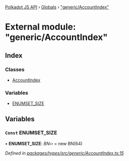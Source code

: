 [Polkadot JS API](../README.md) › [Globals](../globals.md) › ["generic/AccountIndex"](_generic_accountindex_.md)

# External module: "generic/AccountIndex"

## Index

### Classes

* [AccountIndex](../classes/_generic_accountindex_.accountindex.md)

### Variables

* [ENUMSET_SIZE](_generic_accountindex_.md#const-enumset_size)

## Variables

### `Const` ENUMSET_SIZE

• **ENUMSET_SIZE**: *BN‹›* = new BN(64)

*Defined in [packages/types/src/generic/AccountIndex.ts:15](https://github.com/polkadot-js/api/blob/790deca695/packages/types/src/generic/AccountIndex.ts#L15)*
